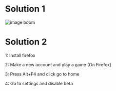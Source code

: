 # Solution 1
![image](https://user-images.githubusercontent.com/107140572/181391686-a61d4c9b-85b8-46d8-90e4-11a7da3ee169.png)
boom
# Solution 2

1: Install firefox

2: Make a new account and play a game (On Firefox)

3: Press Alt+F4 and click go to home

4: Go to settings and disable beta
